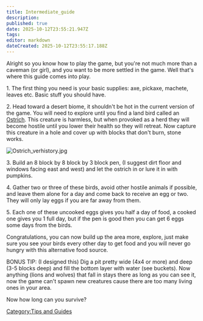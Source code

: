 ```yaml
---
title: Intermediate_guide
description: 
published: true
date: 2025-10-12T23:55:21.947Z
tags: 
editor: markdown
dateCreated: 2025-10-12T23:55:17.188Z
---
```


Alright so you know how to play the game, but you're not much more than
a caveman (or girl), and you want to be more settled in the game. Well
that's where this guide comes into play.

1\. The first thing you need is your basic supplies: axe, pickaxe,
machete, leaves etc. Basic stuff you should have.

2\. Head toward a desert biome, it shouldn't be hot in the current
version of the game. You will need to explore until you find a land bird
called an [Ostrich](Ostrich "wikilink"). This creature is harmless, but
when provoked as a herd they will become hostile until you lower their
health so they will retreat. Now capture this creature in a hole and
cover up with blocks that don't burn, stone works.

![`Ostrich_verhistory.jpg`](Ostrich_verhistory.jpg
"Ostrich_verhistory.jpg")` `

3\. Build an 8 block by 8 block by 3 block pen, (I suggest dirt floor
and windows facing east and west) and let the ostrich in or lure it in
with pumpkins.

4\. Gather two or three of these birds, avoid other hostile animals if
possible, and leave them alone for a day and come back to receive an egg
or two. They will only lay eggs if you are far away from them.

5\. Each one of these uncooked eggs gives you half a day of food, a
cooked one gives you 1 full day, but if the pen is good then you can get
6 eggs some days from the birds.

Congratulations, you can now build up the area more, explore, just make
sure you see your birds every other day to get food and you will never
go hungry with this alternative food source.

BONUS TIP: (I designed this) Dig a pit pretty wide (4x4 or more) and
deep (3-5 blocks deep) and fill the bottom layer with water (see
buckets). Now anything (lions and wolves) that fall in stays there as
long as you can see it, now the game can't spawn new creatures cause
there are too many living ones in your area.

Now how long can you survive?

[Category:Tips and Guides](Category:Tips_and_Guides "wikilink")